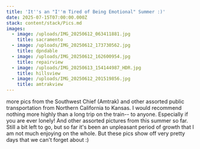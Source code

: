 ```yaml
---
title: 'It''s an "I''m Tired of Being Emotional" Summer :)'
date: 2025-07-15T07:00:00.000Z
stack: content/stack/Pics.md
images:
  - image: /uploads/IMG_20250612_063411881.jpg
    title: sacramento
  - image: /uploads/IMG_20250612_173730562.jpg
    title: dpndable
  - image: /uploads/IMG_20250612_162600954.jpg
    title: repairview
  - image: /uploads/IMG_20250613_154144987_HDR.jpg
    title: hillsview
  - image: /uploads/IMG_20250612_201519856.jpg
    title: amtrakview
---
```


more pics from the Southwest Chief (Amtrak) and other assorted public transportation from Northern California to Kansas. I would recommend nothing more highly than a long trip on the train-- to anyone. Especially if you are ever lonely! And other assorted pictures from this summer so far. Still a bit left to go, but so far it's been an unpleasant period of growth that I am not much enjoying on the whole. But these pics show off very pretty days that we can't forget about :)
